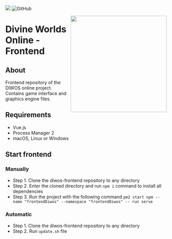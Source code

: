 
![](https://img.shields.io/badge/LICENSE-GNU%20AGPLv3-blue?style=flat-square)
![GitHub](https://img.shields.io/tokei/lines/github/diwos-dev/diwos-frontend?label=TOTAL%20LINES&style=flat-square)

<img align="right" src="https://sun9-88.userapi.com/s/v1/if2/70S2ojb2V8rExJVlBVTsH3veMB3Znka_oLacDSWlJaIaFm4XNj_f02q0UVZ34U1FKtBuCL3GWdx-Qi7J5U4_dNCB.jpg?size=2000x2000&quality=96&type=album" height="300" width="300">

# Divine Worlds Online - Frontend

## About
Frontend repository of the DIWOS online project. Contains game interface and graphics engine files.

## Requirements
* Vue.js
* Process Manager 2
* macOS, Linux or Windows

## Start frontend
### Manually
* Step 1. Clone the diwos-frontend repository to any directory
* Step 2. Enter the cloned directory and run ```npm i``` command to install all dependencies
* Step 3. Run the project with the following command ``` pm2 start npm --name "frontendDiwos" --namespace "frontendDiwos" -- run serve ```

### Automatic
* Step 1. Clone the diwos-frontend repository to any directory
* Step 2. Run ```update.sh``` file
